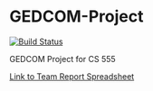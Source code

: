 # GEDCOM-Project
[![Build Status](https://app.travis-ci.com/ckubelle/GEDCOM-Project.svg?branch=main)](https://app.travis-ci.com/ckubelle/GEDCOM-Project)

GEDCOM Project for CS 555

[Link to Team Report Spreadsheet](https://docs.google.com/spreadsheets/d/1j4Ldgx4MIKli0Pa_sTbps1COrFqydiQeiAkk16XGhPs/edit?usp=sharing)
